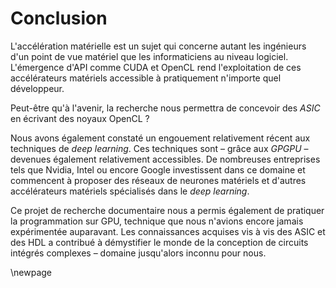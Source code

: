 # Conclusion

L'accélération matérielle est un sujet qui concerne autant les ingénieurs d'un point de vue matériel que les informaticiens au niveau logiciel.
L'émergence d'API comme CUDA et OpenCL rend l'exploitation de ces accélérateurs matériels accessible à pratiquement n'importe quel développeur.

Peut-être qu'à l'avenir, la recherche nous permettra de concevoir des *ASIC* en écrivant des noyaux OpenCL ?

Nous avons également constaté un engouement relativement récent aux techniques de *deep learning*.
Ces techniques sont – grâce aux *GPGPU* – devenues également relativement accessibles.
De nombreuses entreprises tels que Nvidia, Intel ou encore Google investissent dans ce domaine et commencent à proposer des réseaux de neurones matériels et d'autres accélérateurs matériels spécialisés dans le *deep learning*.

Ce projet de recherche documentaire nous a permis également de pratiquer la programmation sur GPU, technique que nous n'avions encore jamais expérimentée auparavant.
Les connaissances acquises vis à vis des ASIC et des HDL a contribué à démystifier le monde de la conception de circuits intégrés complexes – domaine jusqu'alors inconnu pour nous.

\newpage

